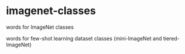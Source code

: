 # imagenet-classes
words for ImageNet classes

words for few-shot learning dataset classes (mini-ImageNet and tiered-ImageNet)
